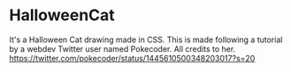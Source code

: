 # HalloweenCat
It's a Halloween Cat drawing made in CSS.
This is made following a tutorial by a webdev Twitter user named Pokecoder. All credits to her.
https://twitter.com/pokecoder/status/1445610500348203017?s=20
